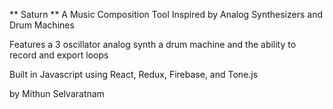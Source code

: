 ** Saturn **
A Music Composition Tool Inspired by Analog Synthesizers and Drum Machines

Features a 3 oscillator analog synth
a drum machine
and the ability to record and export loops

Built in Javascript using React, Redux, Firebase, and Tone.js

by Mithun Selvaratnam
